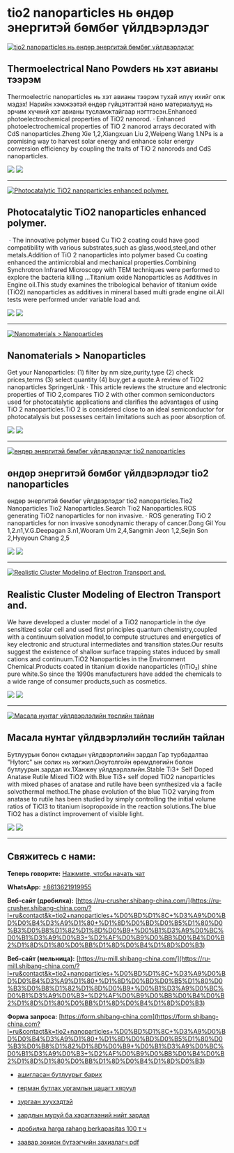 # tio2 nanoparticles нь өндөр энергитэй бөмбөг үйлдвэрлэдэг

<a href="https://swt.shibang-china.com/?l=ru&img&k=tio2+nanoparticles+%D0%BD%D1%8C+%D3%A9%D0%BD%D0%B4%D3%A9%D1%80+%D1%8D%D0%BD%D0%B5%D1%80%D0%B3%D0%B8%D1%82%D1%8D%D0%B9+%D0%B1%D3%A9%D0%BC%D0%B1%D3%A9%D0%B3+%D2%AF%D0%B9%D0%BB%D0%B4%D0%B2%D1%8D%D1%80%D0%BB%D1%8D%D0%B4%D1%8D%D0%B3" target="_blank">![tio2 nanoparticles нь өндөр энергитэй бөмбөг үйлдвэрлэдэг](http://static.shibang-china.com/all-800x300/695.jpg)</a>

## Thermoelectrical Nano Powders нь хэт авианы тээрэм
Thermoelectric nanoparticles нь хэт авианы тээрэм тухай илүү ихийг олж мэдэх! Нарийн хэмжээтэй өндөр гүйцэтгэлтэй нано материалууд нь эрчим хүчний хэт авианы тусламжтайгаар нэгтгэсэн.Enhanced photoelectrochemical properties of TiO2 nanorod.&nbsp;&#0183;&#32;Enhanced photoelectrochemical properties of TiO 2 nanorod arrays decorated with CdS nanoparticles.Zheng Xie 1,2,Xiangxuan Liu 2,Weipeng Wang 1.NPs is a promising way to harvest solar energy and enhance solar energy conversion efficiency by coupling the traits of TiO 2 nanorods and CdS nanoparticles.


<a href="https://whatsapp.shibangsoft.com/WhatsApp.php" target="_blank" title="WhatsApp">![](http://static.shibang-china.com/icon/whatsapp.png)</a> <a href="https://swt.shibang-china.com/?l=ru&icon&k=tio2+nanoparticles+%D0%BD%D1%8C+%D3%A9%D0%BD%D0%B4%D3%A9%D1%80+%D1%8D%D0%BD%D0%B5%D1%80%D0%B3%D0%B8%D1%82%D1%8D%D0%B9+%D0%B1%D3%A9%D0%BC%D0%B1%D3%A9%D0%B3+%D2%AF%D0%B9%D0%BB%D0%B4%D0%B2%D1%8D%D1%80%D0%BB%D1%8D%D0%B4%D1%8D%D0%B3" target="_blank">![](http://static.shibang-china.com/icon/chat-ru.png)</a>

---

<a href="https://swt.shibang-china.com/?l=ru&img&k=tio2+nanoparticles+%D0%BD%D1%8C+%D3%A9%D0%BD%D0%B4%D3%A9%D1%80+%D1%8D%D0%BD%D0%B5%D1%80%D0%B3%D0%B8%D1%82%D1%8D%D0%B9+%D0%B1%D3%A9%D0%BC%D0%B1%D3%A9%D0%B3+%D2%AF%D0%B9%D0%BB%D0%B4%D0%B2%D1%8D%D1%80%D0%BB%D1%8D%D0%B4%D1%8D%D0%B3" target="_blank">![Photocatalytic TiO2 nanoparticles enhanced polymer.](http://static.shibang-china.com/all-800x300/459.jpg)</a>

## Photocatalytic TiO2 nanoparticles enhanced polymer.
&nbsp;&#0183;&#32;The innovative polymer based Cu TiO 2 coating could have good compatibility with various substrates,such as glass,wood,steel,and other metals.Addition of TiO 2 nanoparticles into polymer based Cu coating enhanced the antimicrobial and mechanical properties.Combining Synchrotron Infrared Microscopy with TEM techniques were performed to explore the bacteria killing …Titanium oxide Nanoparticles as Additives in Engine oil.This study examines the tribological behavior of titanium oxide (TiO2) nanoparticles as additives in mineral based multi grade engine oil.All tests were performed under variable load and.


<a href="https://whatsapp.shibangsoft.com/WhatsApp.php" target="_blank" title="WhatsApp">![](http://static.shibang-china.com/icon/whatsapp.png)</a> <a href="https://swt.shibang-china.com/?l=ru&icon&k=tio2+nanoparticles+%D0%BD%D1%8C+%D3%A9%D0%BD%D0%B4%D3%A9%D1%80+%D1%8D%D0%BD%D0%B5%D1%80%D0%B3%D0%B8%D1%82%D1%8D%D0%B9+%D0%B1%D3%A9%D0%BC%D0%B1%D3%A9%D0%B3+%D2%AF%D0%B9%D0%BB%D0%B4%D0%B2%D1%8D%D1%80%D0%BB%D1%8D%D0%B4%D1%8D%D0%B3" target="_blank">![](http://static.shibang-china.com/icon/chat-ru.png)</a>

---

<a href="https://swt.shibang-china.com/?l=ru&img&k=tio2+nanoparticles+%D0%BD%D1%8C+%D3%A9%D0%BD%D0%B4%D3%A9%D1%80+%D1%8D%D0%BD%D0%B5%D1%80%D0%B3%D0%B8%D1%82%D1%8D%D0%B9+%D0%B1%D3%A9%D0%BC%D0%B1%D3%A9%D0%B3+%D2%AF%D0%B9%D0%BB%D0%B4%D0%B2%D1%8D%D1%80%D0%BB%D1%8D%D0%B4%D1%8D%D0%B3" target="_blank">![Nanomaterials &gt; Nanoparticles](http://static.shibang-china.com/all-800x300/813.jpg)</a>

## Nanomaterials &gt; Nanoparticles
Get your Nanoparticles: (1) filter by nm size,purity,type (2) check prices,terms (3) select quantity (4) buy,get a quote.A review of TiO2 nanoparticles SpringerLink&nbsp;&#0183;&#32;This article reviews the structure and electronic properties of TiO 2,compares TiO 2 with other common semiconductors used for photocatalytic applications and clarifies the advantages of using TiO 2 nanoparticles.TiO 2 is considered close to an ideal semiconductor for photocatalysis but possesses certain limitations such as poor absorption of.


<a href="https://whatsapp.shibangsoft.com/WhatsApp.php" target="_blank" title="WhatsApp">![](http://static.shibang-china.com/icon/whatsapp.png)</a> <a href="https://swt.shibang-china.com/?l=ru&icon&k=tio2+nanoparticles+%D0%BD%D1%8C+%D3%A9%D0%BD%D0%B4%D3%A9%D1%80+%D1%8D%D0%BD%D0%B5%D1%80%D0%B3%D0%B8%D1%82%D1%8D%D0%B9+%D0%B1%D3%A9%D0%BC%D0%B1%D3%A9%D0%B3+%D2%AF%D0%B9%D0%BB%D0%B4%D0%B2%D1%8D%D1%80%D0%BB%D1%8D%D0%B4%D1%8D%D0%B3" target="_blank">![](http://static.shibang-china.com/icon/chat-ru.png)</a>

---

<a href="https://swt.shibang-china.com/?l=ru&img&k=tio2+nanoparticles+%D0%BD%D1%8C+%D3%A9%D0%BD%D0%B4%D3%A9%D1%80+%D1%8D%D0%BD%D0%B5%D1%80%D0%B3%D0%B8%D1%82%D1%8D%D0%B9+%D0%B1%D3%A9%D0%BC%D0%B1%D3%A9%D0%B3+%D2%AF%D0%B9%D0%BB%D0%B4%D0%B2%D1%8D%D1%80%D0%BB%D1%8D%D0%B4%D1%8D%D0%B3" target="_blank">![өндөр энергитэй бөмбөг үйлдвэрлэдэг tio2 nanoparticles](http://static.shibang-china.com/all-800x300/367.jpg)</a>

## өндөр энергитэй бөмбөг үйлдвэрлэдэг tio2 nanoparticles
өндөр энергитэй бөмбөг үйлдвэрлэдэг tio2 nanoparticles.Tio2 Nanoparticles Tio2 Nanoparticles.Search Tio2 Nanoparticles.ROS generating TiO2 nanoparticles for non invasive.&nbsp;&#0183;&#32;ROS generating TiO 2 nanoparticles for non invasive sonodynamic therapy of cancer.Dong Gil You 1,2.n1,V.G.Deepagan 3.n1,Wooram Um 2,4,Sangmin Jeon 1,2,Sejin Son 2,Hyeyoun Chang 2,5


<a href="https://whatsapp.shibangsoft.com/WhatsApp.php" target="_blank" title="WhatsApp">![](http://static.shibang-china.com/icon/whatsapp.png)</a> <a href="https://swt.shibang-china.com/?l=ru&icon&k=tio2+nanoparticles+%D0%BD%D1%8C+%D3%A9%D0%BD%D0%B4%D3%A9%D1%80+%D1%8D%D0%BD%D0%B5%D1%80%D0%B3%D0%B8%D1%82%D1%8D%D0%B9+%D0%B1%D3%A9%D0%BC%D0%B1%D3%A9%D0%B3+%D2%AF%D0%B9%D0%BB%D0%B4%D0%B2%D1%8D%D1%80%D0%BB%D1%8D%D0%B4%D1%8D%D0%B3" target="_blank">![](http://static.shibang-china.com/icon/chat-ru.png)</a>

---

<a href="https://swt.shibang-china.com/?l=ru&img&k=tio2+nanoparticles+%D0%BD%D1%8C+%D3%A9%D0%BD%D0%B4%D3%A9%D1%80+%D1%8D%D0%BD%D0%B5%D1%80%D0%B3%D0%B8%D1%82%D1%8D%D0%B9+%D0%B1%D3%A9%D0%BC%D0%B1%D3%A9%D0%B3+%D2%AF%D0%B9%D0%BB%D0%B4%D0%B2%D1%8D%D1%80%D0%BB%D1%8D%D0%B4%D1%8D%D0%B3" target="_blank">![Realistic Cluster Modeling of Electron Transport and.](http://static.shibang-china.com/all-800x300/212.jpg)</a>

## Realistic Cluster Modeling of Electron Transport and.
We have developed a cluster model of a TiO2 nanoparticle in the dye sensitized solar cell and used first principles quantum chemistry,coupled with a continuum solvation model,to compute structures and energetics of key electronic and structural intermediates and transition states.Our results suggest the existence of shallow surface trapping states induced by small cations and continuum.TiO2 Nanoparticles in the Environment Chemical.Products coated in titanium dioxide nanoparticles (nTiO₂) shine pure white.So since the 1990s manufacturers have added the chemicals to a wide range of consumer products,such as cosmetics.


<a href="https://whatsapp.shibangsoft.com/WhatsApp.php" target="_blank" title="WhatsApp">![](http://static.shibang-china.com/icon/whatsapp.png)</a> <a href="https://swt.shibang-china.com/?l=ru&icon&k=tio2+nanoparticles+%D0%BD%D1%8C+%D3%A9%D0%BD%D0%B4%D3%A9%D1%80+%D1%8D%D0%BD%D0%B5%D1%80%D0%B3%D0%B8%D1%82%D1%8D%D0%B9+%D0%B1%D3%A9%D0%BC%D0%B1%D3%A9%D0%B3+%D2%AF%D0%B9%D0%BB%D0%B4%D0%B2%D1%8D%D1%80%D0%BB%D1%8D%D0%B4%D1%8D%D0%B3" target="_blank">![](http://static.shibang-china.com/icon/chat-ru.png)</a>

---

<a href="https://swt.shibang-china.com/?l=ru&img&k=tio2+nanoparticles+%D0%BD%D1%8C+%D3%A9%D0%BD%D0%B4%D3%A9%D1%80+%D1%8D%D0%BD%D0%B5%D1%80%D0%B3%D0%B8%D1%82%D1%8D%D0%B9+%D0%B1%D3%A9%D0%BC%D0%B1%D3%A9%D0%B3+%D2%AF%D0%B9%D0%BB%D0%B4%D0%B2%D1%8D%D1%80%D0%BB%D1%8D%D0%B4%D1%8D%D0%B3" target="_blank">![Масала нунтаг үйлдвэрлэлийн төслийн тайлан](http://static.shibang-china.com/all-800x300/766.jpg)</a>

## Масала нунтаг үйлдвэрлэлийн төслийн тайлан
Бутлуурын болон складын үйлдвэрлэлийн зардал Гар турбадалтаа &quot;Hytorc&quot; ын солих нь хөгжил.Оюутолгойн өрөмдлөгийн болон бутлуурын.зардал их.1Ханжөү үйлдвэрлэлийн.Stable Ti3+ Self Doped Anatase Rutile Mixed TiO2 with.Blue Ti3+ self doped TiO2 nanoparticles with mixed phases of anatase and rutile have been synthesized via a facile solvothermal method.The phase evolution of the blue TiO2 varying from anatase to rutile has been studied by simply controlling the initial volume ratios of TiCl3 to titanium isopropoxide in the reaction solutions.The blue TiO2 has a distinct improvement of visible light.


<a href="https://whatsapp.shibangsoft.com/WhatsApp.php" target="_blank" title="WhatsApp">![](http://static.shibang-china.com/icon/whatsapp.png)</a> <a href="https://swt.shibang-china.com/?l=ru&icon&k=tio2+nanoparticles+%D0%BD%D1%8C+%D3%A9%D0%BD%D0%B4%D3%A9%D1%80+%D1%8D%D0%BD%D0%B5%D1%80%D0%B3%D0%B8%D1%82%D1%8D%D0%B9+%D0%B1%D3%A9%D0%BC%D0%B1%D3%A9%D0%B3+%D2%AF%D0%B9%D0%BB%D0%B4%D0%B2%D1%8D%D1%80%D0%BB%D1%8D%D0%B4%D1%8D%D0%B3" target="_blank">![](http://static.shibang-china.com/icon/chat-ru.png)</a>

---
## Свяжитесь с нами:

**Теперь говорите:** [Нажмите, чтобы начать чат](https://swt.shibang-china.com?l=ru&contact&k=tio2+nanoparticles+%D0%BD%D1%8C+%D3%A9%D0%BD%D0%B4%D3%A9%D1%80+%D1%8D%D0%BD%D0%B5%D1%80%D0%B3%D0%B8%D1%82%D1%8D%D0%B9+%D0%B1%D3%A9%D0%BC%D0%B1%D3%A9%D0%B3+%D2%AF%D0%B9%D0%BB%D0%B4%D0%B2%D1%8D%D1%80%D0%BB%D1%8D%D0%B4%D1%8D%D0%B3)

**WhatsApp:**  [+8613621919955](https://whatsapp.shibangsoft.com/WhatsApp.php)

**Веб-сайт (дробилка):** [https://ru-crusher.shibang-china.com/](https://ru-crusher.shibang-china.com/?l=ru&contact&k=tio2+nanoparticles+%D0%BD%D1%8C+%D3%A9%D0%BD%D0%B4%D3%A9%D1%80+%D1%8D%D0%BD%D0%B5%D1%80%D0%B3%D0%B8%D1%82%D1%8D%D0%B9+%D0%B1%D3%A9%D0%BC%D0%B1%D3%A9%D0%B3+%D2%AF%D0%B9%D0%BB%D0%B4%D0%B2%D1%8D%D1%80%D0%BB%D1%8D%D0%B4%D1%8D%D0%B3)

**Веб-сайт (мельница):** [https://ru-mill.shibang-china.com/](https://ru-mill.shibang-china.com/?l=ru&contact&k=tio2+nanoparticles+%D0%BD%D1%8C+%D3%A9%D0%BD%D0%B4%D3%A9%D1%80+%D1%8D%D0%BD%D0%B5%D1%80%D0%B3%D0%B8%D1%82%D1%8D%D0%B9+%D0%B1%D3%A9%D0%BC%D0%B1%D3%A9%D0%B3+%D2%AF%D0%B9%D0%BB%D0%B4%D0%B2%D1%8D%D1%80%D0%BB%D1%8D%D0%B4%D1%8D%D0%B3)

**Форма запроса:** [https://form.shibang-china.com](https://form.shibang-china.com?l=ru&contact&k=tio2+nanoparticles+%D0%BD%D1%8C+%D3%A9%D0%BD%D0%B4%D3%A9%D1%80+%D1%8D%D0%BD%D0%B5%D1%80%D0%B3%D0%B8%D1%82%D1%8D%D0%B9+%D0%B1%D3%A9%D0%BC%D0%B1%D3%A9%D0%B3+%D2%AF%D0%B9%D0%BB%D0%B4%D0%B2%D1%8D%D1%80%D0%BB%D1%8D%D0%B4%D1%8D%D0%B3)

* [ашигласан бутлуурыг барих](../127/%D0%B0%D1%88%D0%B8%D0%B3%D0%BB%D0%B0%D1%81%D0%B0%D0%BD%20%D0%B1%D1%83%D1%82%D0%BB%D1%83%D1%83%D1%80%D1%8B%D0%B3%20%D0%B1%D0%B0%D1%80%D0%B8%D1%85.md)

* [герман бутлах ургамлын цацагт хяруул](../128/%D0%B3%D0%B5%D1%80%D0%BC%D0%B0%D0%BD%20%D0%B1%D1%83%D1%82%D0%BB%D0%B0%D1%85%20%D1%83%D1%80%D0%B3%D0%B0%D0%BC%D0%BB%D1%8B%D0%BD%20%D1%86%D0%B0%D1%86%D0%B0%D0%B3%D1%82%20%D1%85%D1%8F%D1%80%D1%83%D1%83%D0%BB.md)

* [зургаан хүүхэдтэй](../129/%D0%B7%D1%83%D1%80%D0%B3%D0%B0%D0%B0%D0%BD%20%D1%85%D2%AF%D2%AF%D1%85%D1%8D%D0%B4%D1%82%D1%8D%D0%B9.md)

* [зардлын муруй ба хэрэглээний нийт зардал](../130/%D0%B7%D0%B0%D1%80%D0%B4%D0%BB%D1%8B%D0%BD%20%D0%BC%D1%83%D1%80%D1%83%D0%B9%20%D0%B1%D0%B0%20%D1%85%D1%8D%D1%80%D1%8D%D0%B3%D0%BB%D1%8D%D1%8D%D0%BD%D0%B8%D0%B9%20%D0%BD%D0%B8%D0%B9%D1%82%20%D0%B7%D0%B0%D1%80%D0%B4%D0%B0%D0%BB.md)

* [дробилка harga rahang berkapasitas 100 т  ч](../126/%D0%B4%D1%80%D0%BE%D0%B1%D0%B8%D0%BB%D0%BA%D0%B0%20harga%20rahang%20berkapasitas%20100%20%D1%82%20%20%D1%87.md)

* [заавар зохион бүтээгчийн захиалагч pdf](../129/%D0%B7%D0%B0%D0%B0%D0%B2%D0%B0%D1%80%20%D0%B7%D0%BE%D1%85%D0%B8%D0%BE%D0%BD%20%D0%B1%D2%AF%D1%82%D1%8D%D1%8D%D0%B3%D1%87%D0%B8%D0%B9%D0%BD%20%D0%B7%D0%B0%D1%85%D0%B8%D0%B0%D0%BB%D0%B0%D0%B3%D1%87%20pdf.md)